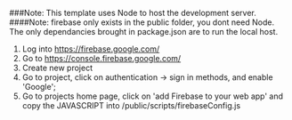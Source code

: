 
###Note: This template uses Node to host the development server.
####Note: firebase only exists in the public folder, you dont need Node. The only dependancies brought in package.json are to run the local host.
1. Log into https://firebase.google.com/
2. Go to https://console.firebase.google.com/
3. Create new project
4. Go to project, click on authentication -> sign in methods, and enable 'Google';
6. Go to projects home page, click on 'add Firebase to your web app' and copy the JAVASCRIPT into /public/scripts/firebaseConfig.js





